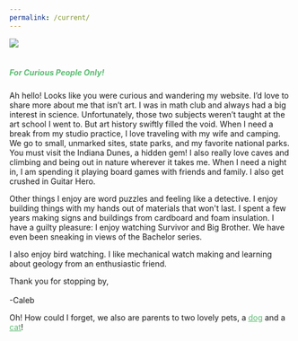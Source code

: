 ```yaml
---
permalink: /current/
---
```

<picture>
  <source
    media="(min-width: 750px)"
    srcset="/images/CurrentHeadshot-01.png">
  <source
    media="(min-width: 300px)"
    srcset="/images/CurrentHeadshot-01mobile.png">
  <img
    src="/images/CurrentHeadshot-01.png"><br>
</picture>
<br>

<h5 style="color: #5ABB71;">For Curious People Only!</h5>

Ah hello! Looks like you were curious and wandering my website. I’d love to share more about me that isn’t art. I was in math club and always had a big interest in science. Unfortunately, those two subjects weren’t taught at the art school I went to. But art history swiftly filled the void. When I need a break from my studio practice, I love traveling with my wife and camping. We go to small, unmarked sites, state parks, and my favorite national parks. You must visit the Indiana Dunes, a hidden gem! I also really love caves and climbing and being out in nature wherever it takes me. When I need a night in, I am spending it playing board games with friends and family. I also get crushed in Guitar Hero.

Other things I enjoy are word puzzles and feeling like a detective. I enjoy building things with my hands out of materials that won't last. I spent a few years making signs and buildings from cardboard and foam insulation. I have a guilty pleasure: I enjoy watching Survivor and Big Brother. We have even been sneaking in views of the Bachelor series.

I also enjoy bird watching. I like mechanical watch making and learning about geology from an enthusiastic friend.

Thank you for stopping by,<br>
<br>
-Caleb

Oh! How could I forget, we also are parents to two lovely pets, a <a href="/maple/" style="color: #5ABB71"><u>dog</u></a> and a <a href="/sushi/" style="color: #5ABB71"><u>cat</u></a>!